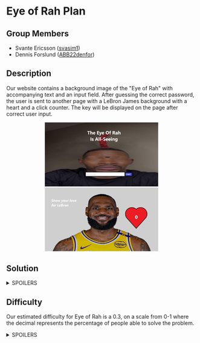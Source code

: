 # Eye of Rah Plan

## Group Members
- Svante Ericsson ([svasim1](https://github.com/svasim1))
- Dennis Forslund ([ABB22denfor](https://github.com/ABB22denfor))

## Description
Our website contains a background image of the "Eye of Rah" with accompanying text and an input field. 
After guessing the correct password, the user is sent to another page with a LeBron James background with a heart and a click counter. 
The key will be displayed on the page after correct user input.

<div style="text-align: center;">
    <img src="./images/eye-of-rah.jpg" alt="eye-of-rah image" width="300"/>
    <img src="./images/lebonbon.png" alt="LeBron image" width="300"/>
</div>

## Solution
<details>
    <summary>SPOILERS</summary>
    <p>The user should use SQL injection to solve the first page and get the password, with a command similar to:</p>
    <pre><code>SELECT password FROM brainrot WHERE meme = 'eye-of-rah'</code></pre>
    <p>The second page is solved by reaching LeBrons career points tally clicks using web devtools as help.</p>
</details>

## Difficulty
Our estimated difficulty for Eye of Rah is a 0.3, on a scale from 0-1 where the decimal represents the percentage of people able to solve the problem.

<details>
    <summary>SPOILERS</summary>
    <p>The difficulty of 0.3 is based on the fact that SQL injection is a known technique but requires some knowledge to execute properly.</p>
</details>